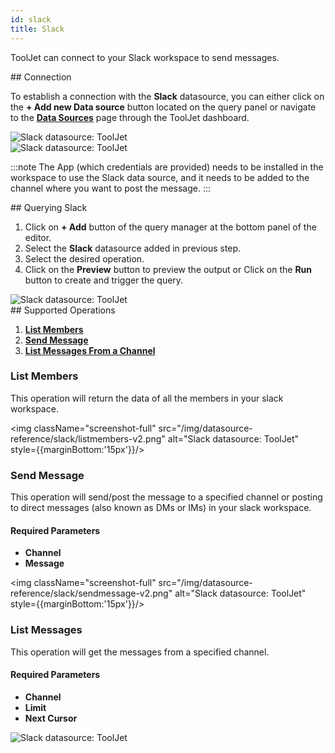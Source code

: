 ```yaml
---
id: slack
title: Slack
---
```


ToolJet can connect to your Slack workspace to send messages. 

<div>
## Connection

To establish a connection with the **Slack** datasource, you can either click on the **+ Add new Data source** button located on the query panel or navigate to the **[Data Sources](/docs/data-sources/overview)** page through the ToolJet dashboard.

<img className="screenshot-full" src="/img/datasource-reference/slack/connect-v2.png" alt="Slack datasource: ToolJet"/>

<div style={{textAlign: 'center'}}>

<img className="screenshot-full" src="/img/datasource-reference/slack/authorize-v2.png" alt="Slack datasource: ToolJet"/>

</div>

:::note
The App (which credentials are provided) needs to be installed in the workspace to use the Slack data source, and it needs to be added to the channel where you want to post the message.
:::

</div>

<div>
## Querying Slack

1. Click on **+ Add** button of the query manager at the bottom panel of the editor.
2. Select the **Slack** datasource added in previous step.
3. Select the desired operation.
4. Click on the **Preview** button to preview the output or Click on the **Run** button to create and trigger the query.

<img className="screenshot-full" src="/img/datasource-reference/slack/operations.png" alt="Slack datasource: ToolJet"/>

</div>

<div>
## Supported Operations

1. **[List Members](#list-members)**
2. **[Send Message](#send-message)**
3. **[List Messages From a Channel](#list-messages)**

### List Members

This operation will return the data of all the members in your slack workspace.

<img className="screenshot-full" src="/img/datasource-reference/slack/listmembers-v2.png" alt="Slack datasource: ToolJet" style={{marginBottom:'15px'}}/>

### Send Message

This operation will send/post the message to a specified channel or posting to direct messages (also known as DMs or IMs) in your slack workspace.

#### Required Parameters
- **Channel**
- **Message**

<img className="screenshot-full" src="/img/datasource-reference/slack/sendmessage-v2.png" alt="Slack datasource: ToolJet" style={{marginBottom:'15px'}}/>

### List Messages

This operation will get the messages from a specified channel.

#### Required Parameters
- **Channel**
- **Limit**
- **Next Cursor**

<img className="screenshot-full" src="/img/datasource-reference/slack/listmessages-v2.png" alt="Slack datasource: ToolJet"/>

</div>
